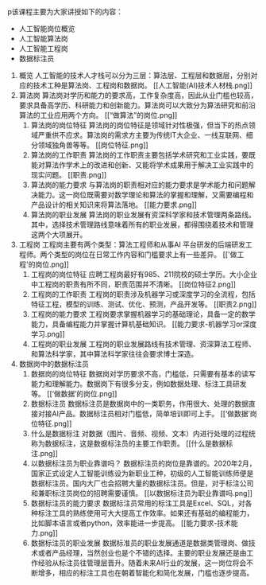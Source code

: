p该课程主要为大家讲授如下的内容：
- 人工智能岗位概览
- 人工智能算法岗
- 人工智能工程岗
- 数据标注员

1. 概览
   人工智能的技术人才栈可以分为三层：算法层、工程层和数据层，分别对应的技术工种是算法岗、工程岗和数据岗。
   [[人工智能(AI)技术人材栈.png]]
2. 算法岗
   算法岗对学历和能力的要求高，工作复杂度高，因此从业门槛也较高，要求具备高学历、科研能力和创新能力。算法岗可以大致分为算法研究和前沿算法的工业应用两个方向。
   [[“做算法”的岗位.png]]
	1. 算法岗的岗位特征
	   算法岗的岗位特征是领域针对性极强，但当下的热点领域严重供不应求。算法岗的需求方主要为传统IT大企业、一线互联网、细分领域独角兽等等。
	   [[岗位特征.png]]
	2. 算法岗的工作职责
	   算法岗的工作职责主要包括学术研究和工业实践，要既能对算法作学术上的改进和创新、又能将学术成果用于解决工业实践中的现实问题。
	   [[职责.png]]
	3. 算法岗的能力要求
	   与算法岗的职责相对应的能力要求是学术能力和问题解决能力。这一岗位既需要对数学理论和算法的掌握和理解，又需要编程和产品设计的相关知识来将算法落地。
	   [[能力要求.png]]
	4. 算法岗的职业发展
	   算法岗的职业发展有资深科学家和技术管理两条路线。其中，选择技术管理路线意味着所有的职业发展，都得围绕着技术和管理这两个大项展开。
3. 工程岗
   工程岗主要有两个类型：算法工程师和从事AI 平台研发的后端研发工程师。两个类型的岗位在日常工作内容和门槛要求上有一些差异。
   [['做工程'的岗位.png]]
	1. 工程岗的岗位特征
	   应聘工程岗最好有985、211院校的硕士学历。大小企业中工程岗的职责有所不同，职责范围并不清晰。
	   [[岗位特征2.png]]
	2. 工程岗的工作职责
	   工程岗的职责涉及机器学习或深度学习的全流程，包括特征工程，模型的训练、测试、优化、预测，产品开发等。
	   [[职责2.png]]
	3. 工程岗的能力要求
	   工程岗要求掌握机器学习的基础理论，具备一定的数学能力，具备编程能力并掌握计算机基础知识。
		[[能力要求-机器学习or深度学习.png]]
	4. 工程岗的职业发展
	   工程岗的职业发展路线有技术管理、资深算法工程师、和算法科学家，其中算法科学家往往会要求博士深造。
 4. 数据岗中的数据标注员
	 1. 数据岗的岗位特征
	    数据岗对学历要求不高，门槛低，只需要有基本的读写能力和理解能力。数据岗下有很多分支，例如数据处理、标注工具研发等。
	    [[‘做数据’的岗位.png]]
	2. 数据标注员
	   数据标注员是数据岗中的一类职务，作用很大、处理的数据直接对接AI产品。数据标注员相对门槛低，简单培训即可上手。
	   [[‘做数据’岗位特征.png]]
	3. 什么是数据标注
	   对数据（图片、音频、视频、文本）内进行处理的过程统称为数据标注，这是数据标注员的主要工作职责。
	   [[什么是数据标注.png]]
	4. 以数据标注员为职业靠谱吗？
	   数据标注员的岗位是靠谱的。2020年2月，国家正式设定人工智能训练设为新职业工种，初级的人工智能训练师便是数据标注员。国内大厂也会招聘大量的数据标注员。但是，对于标注公司和兼职标注员岗位的招聘需要谨慎。
	   [[以数据标注员为职业靠谱吗.png]]
	5. 数据标注员的能力要求
	   数据标注员常用的标注工具是Excel、SQL，对各种标注工具的熟练使用可大大提高工作效率。如果还有基础的编程能力，比如脚本语言或者python，效率能进一步提高。
	   [[能力要求-技术能力.png]]
	6. 数据标注员的职业发展
	   数据标准员的职业发展通道是数据类管理岗、做技术或者产品经理，当然创业也是个不错的选择。主要的职业发展还是由工作经验从标注员往管理层晋升。随着未来AI行业的发展，这一岗位将会不断增多，相应的标注工具也在朝着智能化和简化发展，门槛也逐步提高。